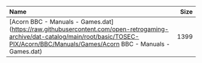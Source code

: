 |Name|Size|
|:---|---:|
|[Acorn BBC - Manuals - Games.dat](https://raw.githubusercontent.com/open-retrogaming-archive/dat-catalog/main/root/basic/TOSEC-PIX/Acorn/BBC/Manuals/Games/Acorn BBC - Manuals - Games.dat)|1399|

